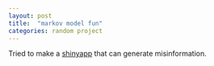 ```yaml
---
layout: post
title:  "markov model fun"
categories: random project
---
```


Tried to make a [shinyapp](https://liqiantay.shinyapps.io/simplemisinfo/) that can generate misinformation.
